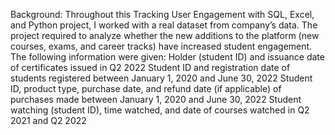 Background: 
Throughout this Tracking User Engagement with SQL, Excel, and Python project, I worked with a real dataset from company’s data. The project required to analyze whether the new additions to the platform (new courses, exams, and career tracks) have increased student engagement.
The following information were given:
Holder (student ID) and issuance date of certificates issued in Q2 2022
Student ID and registration date of students registered between January 1, 2020 and June 30, 2022
Student ID, product type, purchase date, and refund date (if applicable) of purchases made between January 1, 2020 and June 30, 2022
Student watching (student ID), time watched, and date of courses watched in Q2 2021 and Q2 2022
